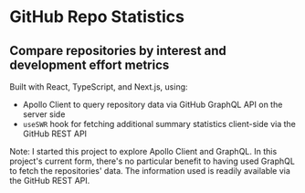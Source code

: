 # GitHub Repo Statistics

## Compare repositories by interest and development effort metrics

Built with React, TypeScript, and Next.js, using:

- Apollo Client to query repository data via GitHub GraphQL API on the server side
- `useSWR` hook for fetching additional summary statistics client-side via the GitHub REST API

Note: I started this project to explore Apollo Client and GraphQL. In this project's current form, there's no particular benefit to having used GraphQL to fetch the repositories' data. The information used is readily available via the GitHub REST API.
